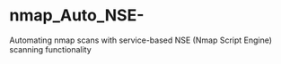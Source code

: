 # nmap_Auto_NSE-
Automating nmap scans with service-based NSE (Nmap Script Engine) scanning functionality
